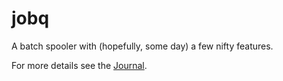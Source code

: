 # jobq

A batch spooler with (hopefully, some day) a few nifty features.

For more details see the [Journal](journal.org).

